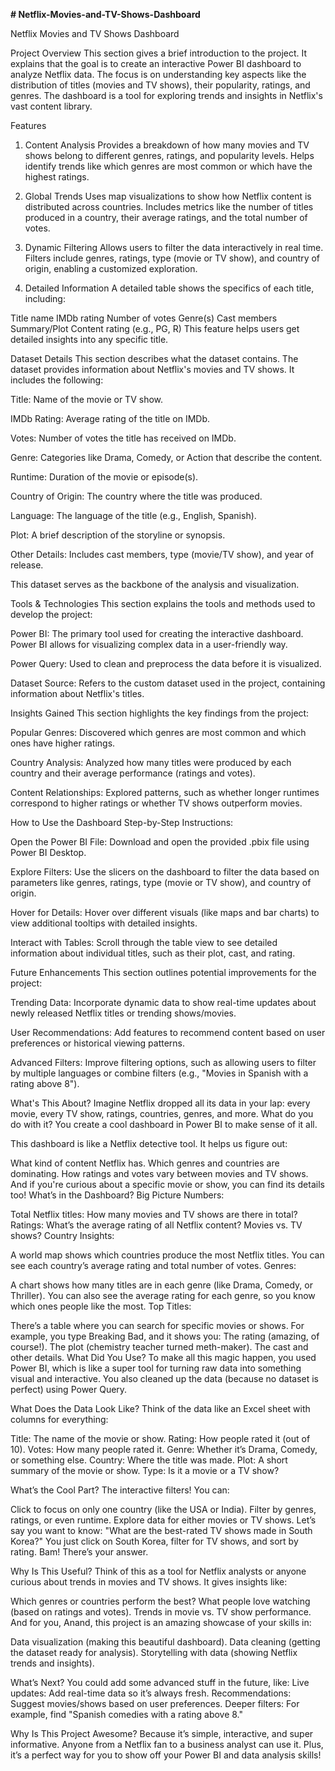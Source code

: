 __# Netflix-Movies-and-TV-Shows-Dashboard__

Netflix Movies and TV Shows Dashboard


Project Overview
This section gives a brief introduction to the project. It explains that the goal is to create an interactive
Power BI dashboard to analyze Netflix data. The focus is on understanding key aspects like the distribution of
titles (movies and TV shows), their popularity, ratings, and genres. The dashboard is a tool for exploring trends
and insights in Netflix's vast content library.



Features
1. Content Analysis
Provides a breakdown of how many movies and TV shows belong to different genres, ratings, and popularity levels.
Helps identify trends like which genres are most common or which have the highest ratings.

2. Global Trends
Uses map visualizations to show how Netflix content is distributed across countries.
Includes metrics like the number of titles produced in a country, their average ratings, and the total number of votes.

3. Dynamic Filtering
Allows users to filter the data interactively in real time.
Filters include genres, ratings, type (movie or TV show), and country of origin, enabling a customized exploration.

4. Detailed Information
A detailed table shows the specifics of each title, including:

Title name
IMDb rating
Number of votes
Genre(s)
Cast members
Summary/Plot
Content rating (e.g., PG, R)
This feature helps users get detailed insights into any specific title.

Dataset Details
This section describes what the dataset contains. The dataset provides information about Netflix's movies and TV shows.
It includes the following:

Title: Name of the movie or TV show.

IMDb Rating: Average rating of the title on IMDb.

Votes: Number of votes the title has received on IMDb.

Genre: Categories like Drama, Comedy, or Action that describe the content.

Runtime: Duration of the movie or episode(s).

Country of Origin: The country where the title was produced.

Language: The language of the title (e.g., English, Spanish).

Plot: A brief description of the storyline or synopsis.

Other Details: Includes cast members, type (movie/TV show), and year of release.

This dataset serves as the backbone of the analysis and visualization.


Tools & Technologies
This section explains the tools and methods used to develop the project:

Power BI: The primary tool used for creating the interactive dashboard. Power BI allows for visualizing complex data in a user-friendly way.

Power Query: Used to clean and preprocess the data before it is visualized.

Dataset Source: Refers to the custom dataset used in the project, containing information about Netflix's titles.

Insights Gained
This section highlights the key findings from the project:

Popular Genres: Discovered which genres are most common and which ones have higher ratings.


Country Analysis: Analyzed how many titles were produced by each country and their average performance (ratings and votes).


Content Relationships: Explored patterns, such as whether longer runtimes correspond to higher ratings or whether TV shows outperform movies.


How to Use the Dashboard
Step-by-Step Instructions:

Open the Power BI File: Download and open the provided .pbix file using Power BI Desktop.

Explore Filters: Use the slicers on the dashboard to filter the data based on parameters like genres, ratings, type (movie or TV show), and country of origin.

Hover for Details: Hover over different visuals (like maps and bar charts) to view additional tooltips with detailed insights.

Interact with Tables: Scroll through the table view to see detailed information about individual titles, such as their plot, cast, and rating.


Future Enhancements
This section outlines potential improvements for the project:

Trending Data: Incorporate dynamic data to show real-time updates about newly released Netflix titles or trending shows/movies.

User Recommendations: Add features to recommend content based on user preferences or historical viewing patterns.

Advanced Filters: Improve filtering options, such as allowing users to filter by multiple languages or combine filters (e.g., "Movies in Spanish with a rating above 8").


What's This About?
Imagine Netflix dropped all its data in your lap: every movie, every TV show, ratings, countries, genres, and more. What do you do with it? You create a cool dashboard in Power BI to make sense of it all.

This dashboard is like a Netflix detective tool. It helps us figure out:

What kind of content Netflix has.
Which genres and countries are dominating.
How ratings and votes vary between movies and TV shows.
And if you're curious about a specific movie or show, you can find its details too!
What’s in the Dashboard?
Big Picture Numbers:

Total Netflix titles: How many movies and TV shows are there in total?
Ratings: What’s the average rating of all Netflix content? Movies vs. TV shows?
Country Insights:

A world map shows which countries produce the most Netflix titles.
You can see each country’s average rating and total number of votes.
Genres:

A chart shows how many titles are in each genre (like Drama, Comedy, or Thriller).
You can also see the average rating for each genre, so you know which ones people like the most.
Top Titles:

There’s a table where you can search for specific movies or shows. For example, you type Breaking Bad, and it shows you:
The rating (amazing, of course!).
The plot (chemistry teacher turned meth-maker).
The cast and other details.
What Did You Use?
To make all this magic happen, you used Power BI, which is like a super tool for turning raw data into something visual and interactive. You also cleaned up the data (because no dataset is perfect) using Power Query.



What Does the Data Look Like?
Think of the data like an Excel sheet with columns for everything:

Title: The name of the movie or show.
Rating: How people rated it (out of 10).
Votes: How many people rated it.
Genre: Whether it’s Drama, Comedy, or something else.
Country: Where the title was made.
Plot: A short summary of the movie or show.
Type: Is it a movie or a TV show?



What’s the Cool Part?
The interactive filters! You can:

Click to focus on only one country (like the USA or India).
Filter by genres, ratings, or even runtime.
Explore data for either movies or TV shows.
Let’s say you want to know:
"What are the best-rated TV shows made in South Korea?"
You just click on South Korea, filter for TV shows, and sort by rating. Bam! There’s your answer.



Why Is This Useful?
Think of this as a tool for Netflix analysts or anyone curious about trends in movies and TV shows. It gives insights like:

Which genres or countries perform the best?
What people love watching (based on ratings and votes).
Trends in movie vs. TV show performance.
And for you, Anand, this project is an amazing showcase of your skills in:

Data visualization (making this beautiful dashboard).
Data cleaning (getting the dataset ready for analysis).
Storytelling with data (showing Netflix trends and insights).



What’s Next?
You could add some advanced stuff in the future, like:
Live updates: Add real-time data so it’s always fresh.
Recommendations: Suggest movies/shows based on user preferences.
Deeper filters: For example, find "Spanish comedies with a rating above 8."



Why Is This Project Awesome?
Because it’s simple, interactive, and super informative. Anyone from a Netflix fan to a business analyst can use it. Plus, it’s a perfect way for you to show off your Power BI and data analysis skills!
